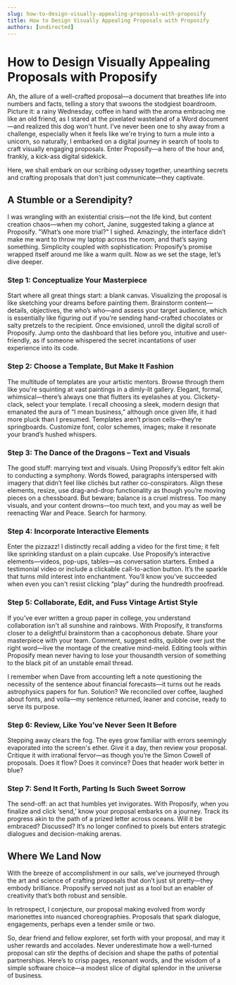 ```yaml
---
slug: how-to-design-visually-appealing-proposals-with-proposify
title: How to Design Visually Appealing Proposals with Proposify
authors: [undirected]
---
```



# How to Design Visually Appealing Proposals with Proposify

Ah, the allure of a well-crafted proposal—a document that breathes life into numbers and facts, telling a story that swoons the stodgiest boardroom. Picture it: a rainy Wednesday, coffee in hand with the aroma embracing me like an old friend, as I stared at the pixelated wasteland of a Word document—and realized this dog won't hunt. I’ve never been one to shy away from a challenge, especially when it feels like we're trying to turn a mule into a unicorn, so naturally, I embarked on a digital journey in search of tools to craft visually engaging proposals. Enter Proposify—a hero of the hour and, frankly, a kick-ass digital sidekick. 

Here, we shall embark on our scribing odyssey together, unearthing secrets and crafting proposals that don't just communicate—they captivate. 

## A Stumble or a Serendipity?

I was wrangling with an existential crisis—not the life kind, but content creation chaos—when my cohort, Janine, suggested taking a glance at Proposify. "What’s one more trial?" I sighed. Amazingly, the interface didn’t make me want to throw my laptop across the room, and that’s saying something. Simplicity coupled with sophistication: Proposify’s promise wrapped itself around me like a warm quilt. Now as we set the stage, let’s dive deeper.

### Step 1: Conceptualize Your Masterpiece

Start where all great things start: a blank canvas. Visualizing the proposal is like sketching your dreams before painting them. Brainstorm content—details, objectives, the who’s who—and assess your target audience, which is essentially like figuring out if you’re sending hand-crafted chocolates or salty pretzels to the recipient. Once envisioned, unroll the digital scroll of Proposify. Jump onto the dashboard that lies before you, intuitive and user-friendly, as if someone whispered the secret incantations of user experience into its code.

### Step 2: Choose a Template, But Make It Fashion

The multitude of templates are your artistic mentors. Browse through them like you're squinting at vast paintings in a dimly-lit gallery. Elegant, formal, whimsical—there’s always one that flutters its eyelashes at you. Clickety-clack, select your template. I recall choosing a sleek, modern design that emanated the aura of “I mean business,” although once given life, it had more pluck than I presumed. Templates aren’t prison cells—they’re springboards. Customize font, color schemes, images; make it resonate your brand’s hushed whispers.

### Step 3: The Dance of the Dragons – Text and Visuals

The good stuff: marrying text and visuals. Using Proposify’s editor felt akin to conducting a symphony. Words flowed, paragraphs interspersed with imagery that didn’t feel like clichés but rather co-conspirators. Align these elements, resize, use drag-and-drop functionality as though you’re moving pieces on a chessboard. But beware; balance is a cruel mistress. Too many visuals, and your content drowns—too much text, and you may as well be reenacting War and Peace. Search for harmony. 

### Step 4: Incorporate Interactive Elements

Enter the pizzazz! I distinctly recall adding a video for the first time; it felt like sprinkling stardust on a plain cupcake. Use Proposify’s interactive elements—videos, pop-ups, tables—as conversation starters. Embed a testimonial video or include a clickable call-to-action button. It’s the sparkle that turns mild interest into enchantment. You’ll know you’ve succeeded when even you can't resist clicking “play” during the hundredth proofread.

### Step 5: Collaborate, Edit, and Fuss Vintage Artist Style

If you've ever written a group paper in college, you understand collaboration isn't all sunshine and rainbows. With Proposify, it transforms closer to a delightful brainstorm than a cacophonous debate. Share your masterpiece with your team. Comment, suggest edits, quibble over just the right word—live the montage of the creative mind-meld. Editing tools within Proposify mean never having to lose your thousandth version of something to the black pit of an unstable email thread. 

I remember when Dave from accounting left a note questioning the necessity of the sentence about financial forecasts—it turns out he reads astrophysics papers for fun. Solution? We reconciled over coffee, laughed about fonts, and voila—my sentence returned, leaner and concise, ready to serve its purpose.

### Step 6: Review, Like You’ve Never Seen It Before

Stepping away clears the fog. The eyes grow familiar with errors seemingly evaporated into the screen's ether. Give it a day, then review your proposal. Critique it with irrational fervor—as though you’re the Simon Cowell of proposals. Does it flow? Does it convince? Does that header work better in blue? 

### Step 7: Send It Forth, Parting Is Such Sweet Sorrow

The send-off: an act that humbles yet invigorates. With Proposify, when you finalize and click ‘send,’ know your proposal embarks on a journey. Track its progress akin to the path of a prized letter across oceans. Will it be embraced? Discussed? It’s no longer confined to pixels but enters strategic dialogues and decision-making arenas. 

## Where We Land Now

With the breeze of accomplishment in our sails, we've journeyed through the art and science of crafting proposals that don’t just sit pretty—they embody brilliance. Proposify served not just as a tool but an enabler of creativity that’s both robust and sensible.

In retrospect, I conjecture, our proposal making evolved from wordy marionettes into nuanced choreographies. Proposals that spark dialogue, engagements, perhaps even a tender smile or two.

So, dear friend and fellow explorer, set forth with your proposal, and may it usher rewards and accolades. Never underestimate how a well-turned proposal can stir the depths of decision and shape the paths of potential partnerships. Here’s to crisp pages, resonant words, and the wisdom of a simple software choice—a modest slice of digital splendor in the universe of business.